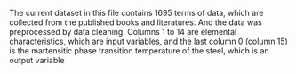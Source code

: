 The current dataset in this file contains 1695 terms of data, which are collected from the published books and literatures. And the data was preprocessed by data cleaning. Columns 1 to 14 are elemental characteristics, which are input variables, and the last column 0 (column 15) is the martensitic phase transition temperature of the steel, which is an output variable
